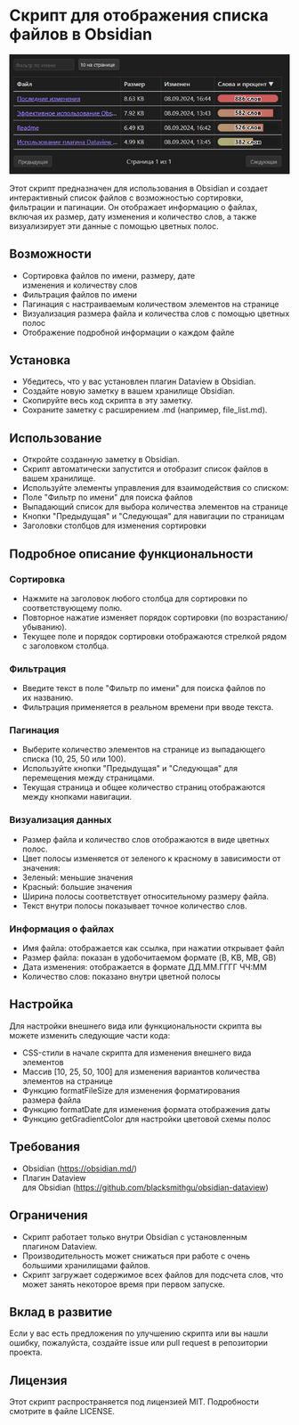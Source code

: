 # Скрипт для отображения списка файлов в Obsidian

![screenshot](https://github.com/Headcrab/short-list-dwjs/blob/master/Pasted%20image%2020240908164931.png)

Этот скрипт предназначен для использования в Obsidian и создает интерактивный список файлов с возможностью сортировки, фильтрации и пагинации. Он отображает информацию о файлах, включая их размер, дату изменения и количество слов, а также визуализирует эти данные с помощью цветных полос.

## Возможности

- Сортировка файлов по имени, размеру, дате изменения и количеству слов
- Фильтрация файлов по имени
- Пагинация с настраиваемым количеством элементов на странице
- Визуализация размера файла и количества слов с помощью цветных полос
- Отображение подробной информации о каждом файле

## Установка

- Убедитесь, что у вас установлен плагин Dataview в Obsidian.
- Создайте новую заметку в вашем хранилище Obsidian.
- Скопируйте весь код скрипта в эту заметку.
- Сохраните заметку с расширением .md (например, file_list.md).

## Использование

- Откройте созданную заметку в Obsidian.
- Скрипт автоматически запустится и отобразит список файлов в вашем хранилище.
- Используйте элементы управления для взаимодействия со списком:
- Поле "Фильтр по имени" для поиска файлов
- Выпадающий список для выбора количества элементов на странице
- Кнопки "Предыдущая" и "Следующая" для навигации по страницам
- Заголовки столбцов для изменения сортировки

## Подробное описание функциональности

### Сортировка

- Нажмите на заголовок любого столбца для сортировки по соответствующему полю.
- Повторное нажатие изменяет порядок сортировки (по возрастанию/убыванию).
- Текущее поле и порядок сортировки отображаются стрелкой рядом с заголовком столбца.

### Фильтрация

- Введите текст в поле "Фильтр по имени" для поиска файлов по их названию.
- Фильтрация применяется в реальном времени при вводе текста.

### Пагинация

- Выберите количество элементов на странице из выпадающего списка (10, 25, 50 или 100).
- Используйте кнопки "Предыдущая" и "Следующая" для перемещения между страницами.
- Текущая страница и общее количество страниц отображаются между кнопками навигации.

### Визуализация данных

- Размер файла и количество слов отображаются в виде цветных полос.
- Цвет полосы изменяется от зеленого к красному в зависимости от значения:
- Зеленый: меньшие значения
- Красный: большие значения
- Ширина полосы соответствует относительному размеру файла.
- Текст внутри полосы показывает точное количество слов.

### Информация о файлах

- Имя файла: отображается как ссылка, при нажатии открывает файл
- Размер файла: показан в удобочитаемом формате (B, KB, MB, GB)
- Дата изменения: отображается в формате ДД.ММ.ГГГГ ЧЧ:ММ
- Количество слов: показано внутри цветной полосы

## Настройка

Для настройки внешнего вида или функциональности скрипта вы можете изменить следующие части кода:
- CSS-стили в начале скрипта для изменения внешнего вида элементов
- Массив [10, 25, 50, 100] для изменения вариантов количества элементов на странице
- Функцию formatFileSize для изменения форматирования размера файла
- Функцию formatDate для изменения формата отображения даты
- Функцию getGradientColor для настройки цветовой схемы полос

## Требования

- Obsidian (https://obsidian.md/)
- Плагин Dataview для Obsidian (https://github.com/blacksmithgu/obsidian-dataview)

## Ограничения

- Скрипт работает только внутри Obsidian с установленным плагином Dataview.
- Производительность может снижаться при работе с очень большими хранилищами файлов.
- Скрипт загружает содержимое всех файлов для подсчета слов, что может занять некоторое время при первом запуске.

## Вклад в развитие

Если у вас есть предложения по улучшению скрипта или вы нашли ошибку, пожалуйста, создайте issue или pull request в репозитории проекта.

## Лицензия

Этот скрипт распространяется под лицензией MIT. Подробности смотрите в файле LICENSE.
